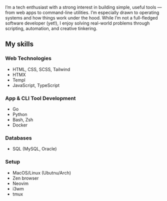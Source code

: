 I’m a tech enthusiast with a strong interest in building simple, useful tools — from web apps to command-line utilities. I’m especially drawn to operating systems and how things work under the hood.
While I’m not a full-fledged software developer (yet!), I enjoy solving real-world problems through scripting, automation, and creative tinkering.

## My skills

###  Web Technologies
- HTML, CSS, SCSS, Tailwind
- HTMX
- Templ
- JavaScript, TypeScript

###  App & CLI Tool Development
- Go
- Python
- Bash, Zsh
- Docker

### Databases
- SQL (MySQL, Oracle)

### Setup
- MacOS/Linux (Ubutnu/Arch)
- Zen browser
- Neovim
- i3wm
- tmux
